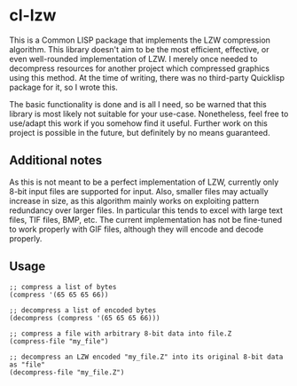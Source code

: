 # cl-lzw
This is a Common LISP package that implements the LZW compression algorithm. This library doesn't aim to be the most efficient, 
effective, or even well-rounded implementation of LZW. I merely once needed to decompress resources for another project which 
compressed graphics using this method. At the time of writing, there was no third-party Quicklisp package for it, so I wrote this.

The basic functionality is done and is all I need, so be warned that this library is most likely not suitable for your use-case.
Nonetheless, feel free to use/adapt this work if you somehow find it useful. Further work on this project is possible in the
future, but definitely by no means guaranteed.

## Additional notes
As this is not meant to be a perfect implementation of LZW, currently only 8-bit input files are supported for input. Also,
smaller files may actually increase in size, as this algorithm mainly works on exploiting pattern redundancy over larger files.
In particular this tends to excel with large text files, TIF files, BMP, etc. The current implementation has not be fine-tuned
to work properly with GIF files, although they will encode and decode properly.

## Usage
```
;; compress a list of bytes
(compress '(65 65 65 66))

;; decompress a list of encoded bytes
(decompress (compress '(65 65 65 66)))

;; compress a file with arbitrary 8-bit data into file.Z
(compress-file "my_file")

;; decompress an LZW encoded "my_file.Z" into its original 8-bit data as "file"
(decompress-file "my_file.Z")
```
